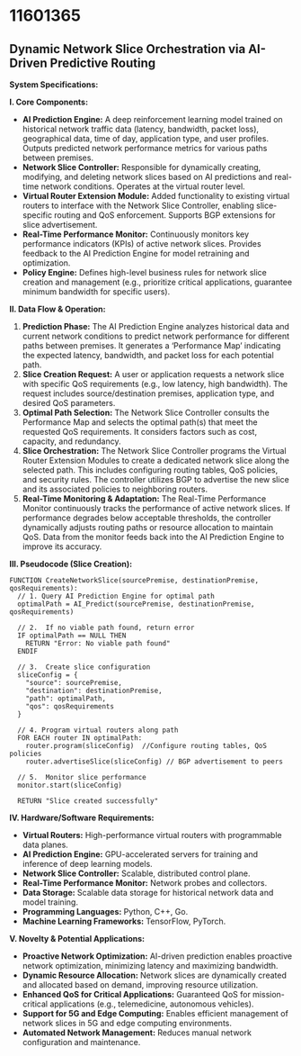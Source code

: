 # 11601365

## Dynamic Network Slice Orchestration via AI-Driven Predictive Routing

**System Specifications:**

**I. Core Components:**

*   **AI Prediction Engine:** A deep reinforcement learning model trained on historical network traffic data (latency, bandwidth, packet loss), geographical data, time of day, application type, and user profiles. Outputs predicted network performance metrics for various paths between premises.
*   **Network Slice Controller:**  Responsible for dynamically creating, modifying, and deleting network slices based on AI predictions and real-time network conditions. Operates at the virtual router level.
*   **Virtual Router Extension Module:** Added functionality to existing virtual routers to interface with the Network Slice Controller, enabling slice-specific routing and QoS enforcement. Supports BGP extensions for slice advertisement.
*   **Real-Time Performance Monitor:** Continuously monitors key performance indicators (KPIs) of active network slices. Provides feedback to the AI Prediction Engine for model retraining and optimization.
*   **Policy Engine:**  Defines high-level business rules for network slice creation and management (e.g., prioritize critical applications, guarantee minimum bandwidth for specific users).

**II. Data Flow & Operation:**

1.  **Prediction Phase:** The AI Prediction Engine analyzes historical data and current network conditions to predict network performance for different paths between premises.  It generates a ‘Performance Map’ indicating the expected latency, bandwidth, and packet loss for each potential path.
2.  **Slice Creation Request:**  A user or application requests a network slice with specific QoS requirements (e.g., low latency, high bandwidth).  The request includes source/destination premises, application type, and desired QoS parameters.
3.  **Optimal Path Selection:**  The Network Slice Controller consults the Performance Map and selects the optimal path(s) that meet the requested QoS requirements.  It considers factors such as cost, capacity, and redundancy.
4.  **Slice Orchestration:** The Network Slice Controller programs the Virtual Router Extension Modules to create a dedicated network slice along the selected path. This includes configuring routing tables, QoS policies, and security rules. The controller utilizes BGP to advertise the new slice and its associated policies to neighboring routers.
5.  **Real-Time Monitoring & Adaptation:** The Real-Time Performance Monitor continuously tracks the performance of active network slices.  If performance degrades below acceptable thresholds, the controller dynamically adjusts routing paths or resource allocation to maintain QoS.  Data from the monitor feeds back into the AI Prediction Engine to improve its accuracy.

**III. Pseudocode (Slice Creation):**

```pseudocode
FUNCTION CreateNetworkSlice(sourcePremise, destinationPremise, qosRequirements):
  // 1. Query AI Prediction Engine for optimal path
  optimalPath = AI_Predict(sourcePremise, destinationPremise, qosRequirements)

  // 2.  If no viable path found, return error
  IF optimalPath == NULL THEN
    RETURN "Error: No viable path found"
  ENDIF

  // 3.  Create slice configuration
  sliceConfig = {
    "source": sourcePremise,
    "destination": destinationPremise,
    "path": optimalPath,
    "qos": qosRequirements
  }

  // 4. Program virtual routers along path
  FOR EACH router IN optimalPath:
    router.program(sliceConfig)  //Configure routing tables, QoS policies
    router.advertiseSlice(sliceConfig) // BGP advertisement to peers

  // 5.  Monitor slice performance
  monitor.start(sliceConfig)

  RETURN "Slice created successfully"
```

**IV. Hardware/Software Requirements:**

*   **Virtual Routers:** High-performance virtual routers with programmable data planes.
*   **AI Prediction Engine:** GPU-accelerated servers for training and inference of deep learning models.
*   **Network Slice Controller:** Scalable, distributed control plane.
*   **Real-Time Performance Monitor:** Network probes and collectors.
*   **Data Storage:** Scalable data storage for historical network data and model training.
*   **Programming Languages:** Python, C++, Go.
*   **Machine Learning Frameworks:** TensorFlow, PyTorch.

**V. Novelty & Potential Applications:**

*   **Proactive Network Optimization:** AI-driven prediction enables proactive network optimization, minimizing latency and maximizing bandwidth.
*   **Dynamic Resource Allocation:**  Network slices are dynamically created and allocated based on demand, improving resource utilization.
*   **Enhanced QoS for Critical Applications:**  Guaranteed QoS for mission-critical applications (e.g., telemedicine, autonomous vehicles).
*   **Support for 5G and Edge Computing:** Enables efficient management of network slices in 5G and edge computing environments.
*   **Automated Network Management:** Reduces manual network configuration and maintenance.